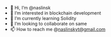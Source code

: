 - 👋 Hi, I’m @naslinsk
- 👀 I’m interested in blockchain development
- 🌱 I’m currently learning Solidity
- 💞️ I’m looking to collaborate on same
- 📫 How to reach me @naslinskyt@gmail.com

<!---
naslinsk/naslinsk is a ✨ special ✨ repository because its `README.md` (this file) appears on your GitHub profile.
You can click the Preview link to take a look at your changes.
--->
